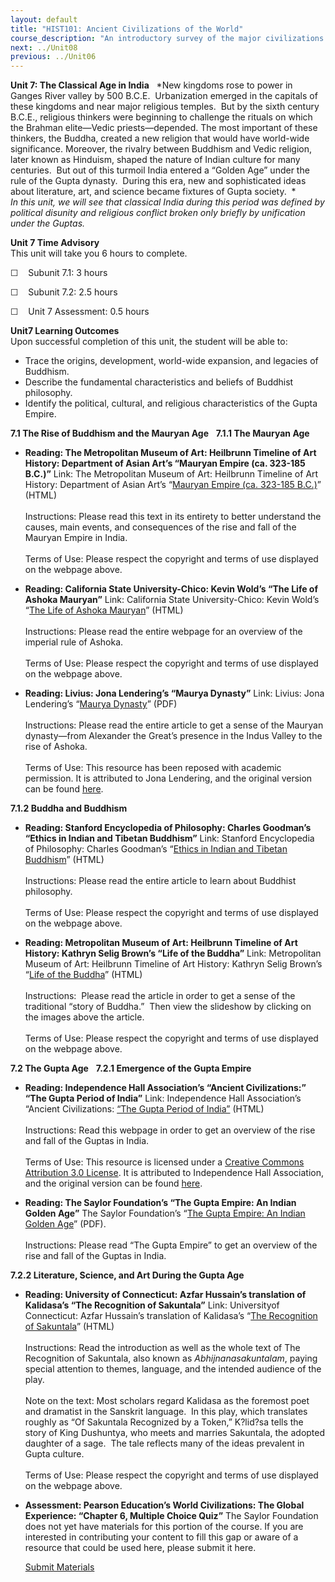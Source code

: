 ```yaml
---
layout: default
title: "HIST101: Ancient Civilizations of the World"
course_description: "An introductory survey of the major civilizations of the ancient world from the Paleolithic Era to the Middle Ages, with special emphasis on the nature and characteristics of 'civilized' society."
next: ../Unit08
previous: ../Unit06
---
```

**Unit 7: The Classical Age in India** <span id="7"></span> 
*New kingdoms rose to power in Ganges River valley by 500 B.C.E.
 Urbanization emerged in the capitals of these kingdoms and near major
religious temples.  But by the sixth century B.C.E., religious thinkers
were beginning to challenge the rituals on which the Brahman elite—Vedic
priests—depended. The most important of these thinkers, the Buddha,
created a new religion that would have world-wide significance.
Moreover, the rivalry between Buddhism and Vedic religion, later known
as Hinduism, shaped the nature of Indian culture for many centuries.
 But out of this turmoil India entered a “Golden Age” under the rule of
the Gupta dynasty.  During this era, new and sophisticated ideas about
literature, art, and science became fixtures of Gupta society.  *  
 *In this unit, we will see that classical India during this period was
defined by political disunity and religious conflict broken only briefly
by unification under the Guptas.*

**Unit 7 Time Advisory**  
This unit will take you 6 hours to complete.  
  
 ☐    Subunit 7.1: 3 hours  
  
 ☐    Subunit 7.2: 2.5 hours  
  
 ☐    Unit 7 Assessment: 0.5 hours

**Unit7 Learning Outcomes**  
Upon successful completion of this unit, the student will be able to:
-   Trace the origins, development, world-wide expansion, and legacies
    of Buddhism.
-   Describe the fundamental characteristics and beliefs of Buddhist
    philosophy.
-   Identify the political, cultural, and religious characteristics of
    the Gupta Empire.

**7.1 The Rise of Buddhism and the Mauryan Age** <span id="7.1"></span> 
**7.1.1 The Mauryan Age** <span id="7.1.1"></span> 
-   **Reading: The Metropolitan Museum of Art: Heilbrunn Timeline of Art
    History: Department of Asian Art’s “Mauryan Empire (ca. 323-185
    B.C.)”**
    Link: The Metropolitan Museum of Art: Heilbrunn Timeline of Art
    History: Department of Asian Art’s “[Mauryan Empire (ca. 323-185
    B.C.)](http://www.metmuseum.org/toah/hd/maur/hd_maur.htm)” (HTML)  
        
     Instructions: Please read this text in its entirety to better
    understand the causes, main events, and consequences of the rise and
    fall of the Mauryan Empire in India.  
        
     Terms of Use: Please respect the copyright and terms of use
    displayed on the webpage above.

-   **Reading: California State University-Chico: Kevin Wold’s “The Life
    of Ashoka Mauryan”**
    Link: California State University-Chico: Kevin Wold’s “[The Life of
    Ashoka
    Mauryan](http://www.csuchico.edu/%7Echeinz/syllabi/asst001/spring98/Ashoka.htm)”
    (HTML)  
        
     Instructions: Please read the entire webpage for an overview of the
    imperial rule of Ashoka.  
        
     Terms of Use: Please respect the copyright and terms of use
    displayed on the webpage above.

-   **Reading: Livius: Jona Lendering’s “Maurya Dynasty”**
    Link: Livius: Jona Lendering’s “[Maurya
    Dynasty](http://www.saylor.org/site/wp-content/uploads/2011/09/Maurya-Dynasty.pdf)”
    (PDF)  
        
     Instructions: Please read the entire article to get a sense of the
    Mauryan dynasty—from Alexander the Great’s presence in the Indus
    Valley to the rise of Ashoka.  
        
     Terms of Use: This resource has been reposed with academic
    permission. It is attributed to Jona Lendering, and the original
    version can be found
    [here](http://www.livius.org/man-md/mauryas/mauryas.html).

**7.1.2 Buddha and Buddhism** <span id="7.1.2"></span> 
-   **Reading: Stanford Encyclopedia of Philosophy: Charles Goodman’s
    “Ethics in Indian and Tibetan Buddhism”**
    Link: Stanford Encyclopedia of Philosophy: Charles Goodman’s
    “[Ethics in Indian and Tibetan
    Buddhism](http://plato.stanford.edu/entries/ethics-indian-buddhism/)”
    (HTML)  
        
     Instructions: Please read the entire article to learn about
    Buddhist philosophy.  
        
     Terms of Use: Please respect the copyright and terms of use
    displayed on the webpage above.

-   **Reading: Metropolitan Museum of Art: Heilbrunn Timeline of Art
    History: Kathryn Selig Brown’s “Life of the Buddha”**
    Link: Metropolitan Museum of Art: Heilbrunn Timeline of Art History:
    Kathryn Selig Brown’s “[Life of the
    Buddha](http://www.metmuseum.org/toah/hd/buda/hd_buda.htm)” (HTML)  
        
     Instructions:  Please read the article in order to get a sense of
    the traditional “story of Buddha.”  Then view the slideshow by
    clicking on the images above the article.  
        
     Terms of Use: Please respect the copyright and terms of use
    displayed on the webpage above.

**7.2 The Gupta Age** <span id="7.2"></span> 
**7.2.1 Emergence of the Gupta Empire** <span id="7.2.1"></span> 
-   **Reading: Independence Hall Association’s “Ancient Civilizations:”
    “The Gupta Period of India”**
    Link: Independence Hall Association’s “Ancient Civilizations: [“The
    Gupta Period of
    India”](http://resources.saylor.org/HIST/HIST101/HIST101-7.2.1-TheGuptaPeriodOfIndia-CCBY_files/HIST101-7.2.1-TheGuptaPeriodOfIndia-CCBY.htm)
    (HTML)  
        
     Instructions: Read this webpage in order to get an overview of the
    rise and fall of the Guptas in India.  
        
     Terms of Use: This resource is licensed under a [Creative Commons
    Attribution 3.0
    License](http://creativecommons.org/licenses/by/3.0/). It is
    attributed to Independence Hall Association, and the original
    version can be found [here](http://www.ushistory.org/civ/8e.asp).

-   **Reading: The Saylor Foundation’s “The Gupta Empire: An Indian
    Golden Age”**
    The Saylor Foundation’s “[The Gupta Empire: An Indian Golden
    Age](http://www.saylor.org/site/wp-content/uploads/2012/10/HIST101-7.2.1-GuptaDynasty-FINAL1.pdf)”
    (PDF).  
        
     Instructions: Please read “The Gupta Empire” to get an overview of
    the rise and fall of the Guptas in India.

**7.2.2 Literature, Science, and Art During the Gupta Age** <span
id="7.2.2"></span> 
-   **Reading: University of Connecticut: Azfar Hussain’s translation of
    Kalidasa’s “The Recognition of Sakuntala”**
    Link: Universityof Connecticut: Azfar Hussain’s translation of
    Kalidasa’s “[The Recognition of
    Sakuntala](http://sp.uconn.edu/~gwang/Sakuntala.htm)” (HTML)  
        
     Instructions: Read the introduction as well as the whole text of
    The Recognition of Sakuntala, also known as *Abhijnanasakuntalam*,
    paying special attention to themes, language, and the intended
    audience of the play.  
        
     Note on the text: Most scholars regard Kalidasa as the foremost
    poet and dramatist in the Sanskrit language.  In this play, which
    translates roughly as “Of Sakuntala Recognized by a Token,” K?lid?sa
    tells the story of King Dushuntya, who meets and marries Sakuntala,
    the adopted daughter of a sage.  The tale reflects many of the ideas
    prevalent in Gupta culture.  
        
     Terms of Use: Please respect the copyright and terms of use
    displayed on the webpage above.

-   **Assessment: Pearson Education’s World Civilizations: The Global
    Experience: “Chapter 6, Multiple Choice Quiz”**
    The Saylor Foundation does not yet have materials for this portion
    of the course. If you are interested in contributing your content to
    fill this gap or aware of a resource that could be used here, please
    submit it here.

    [Submit Materials](/contribute/)


